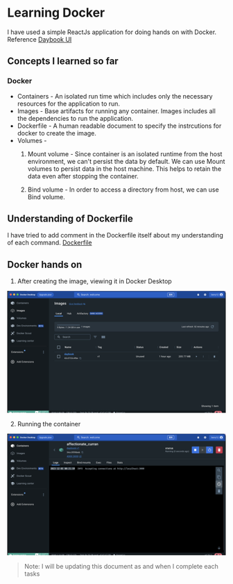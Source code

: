 # Learning Docker

I have used a simple ReactJs application for doing hands on with Docker. Reference [Daybook UI](https://github.com/HARIKSREEE/Daybook_ui)

## Concepts I learned so far

### Docker

* Containers - An isolated run time which includes only the necessary resources for the application to run.
* Images - Base artifacts for running any container. Images includes all the dependencies to run the application.
* Dockerfile - A human readable document to specify the instrcutions for docker to create the image.
* Volumes -  
    1) Mount volume - Since container is an isolated runtime from the host environment, we can't persist the data by default. We can use Mount volumes to persist data in the host machine. This helps to retain the data even after stopping the container.

    2) Bind volume - In order to access a directory from host, we can use Bind volume.


## Understanding of Dockerfile

I have tried to add comment in the Dockerfile itself about my understanding of each command. [Dockerfile](https://github.com/sreelakshmiHksr/Daybook_ui/blob/main/Dockerfile)

## Docker hands on 

1. After creating the image, viewing it in Docker Desktop  

!["Docker image"](Hands_on/docker_image.png "Docker image listing in Docker Desktop")

2. Running the container  

![Running container](Hands_on/running_container.png "Running the docker container")


 > Note: I will be updating this document as and when I complete each tasks


